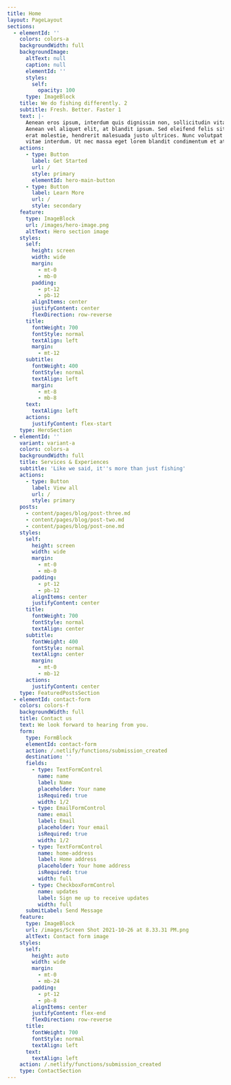 ```yaml
---
title: Home
layout: PageLayout
sections:
  - elementId: ''
    colors: colors-a
    backgroundWidth: full
    backgroundImage:
      altText: null
      caption: null
      elementId: ''
      styles:
        self:
          opacity: 100
      type: ImageBlock
    title: We do fishing differently. 2
    subtitle: Fresh. Better. Faster 1
    text: |-
      Aenean eros ipsum, interdum quis dignissim non, sollicitudin vitae nisl.
      Aenean vel aliquet elit, at blandit ipsum. Sed eleifend felis sit amet
      erat molestie, hendrerit malesuada justo ultrices. Nunc volutpat at erat
      vitae interdum. Ut nec massa eget lorem blandit condimentum et at risus.
    actions:
      - type: Button
        label: Get Started
        url: /
        style: primary
        elementId: hero-main-button
      - type: Button
        label: Learn More
        url: /
        style: secondary
    feature:
      type: ImageBlock
      url: /images/hero-image.png
      altText: Hero section image
    styles:
      self:
        height: screen
        width: wide
        margin:
          - mt-0
          - mb-0
        padding:
          - pt-12
          - pb-12
        alignItems: center
        justifyContent: center
        flexDirection: row-reverse
      title:
        fontWeight: 700
        fontStyle: normal
        textAlign: left
        margin:
          - mt-12
      subtitle:
        fontWeight: 400
        fontStyle: normal
        textAlign: left
        margin:
          - mt-8
          - mb-8
      text:
        textAlign: left
      actions:
        justifyContent: flex-start
    type: HeroSection
  - elementId: ''
    variant: variant-a
    colors: colors-a
    backgroundWidth: full
    title: Services & Experiences
    subtitle: 'Like we said, it''s more than just fishing'
    actions:
      - type: Button
        label: View all
        url: /
        style: primary
    posts:
      - content/pages/blog/post-three.md
      - content/pages/blog/post-two.md
      - content/pages/blog/post-one.md
    styles:
      self:
        height: screen
        width: wide
        margin:
          - mt-0
          - mb-0
        padding:
          - pt-12
          - pb-12
        alignItems: center
        justifyContent: center
      title:
        fontWeight: 700
        fontStyle: normal
        textAlign: center
      subtitle:
        fontWeight: 400
        fontStyle: normal
        textAlign: center
        margin:
          - mt-0
          - mb-12
      actions:
        justifyContent: center
    type: FeaturedPostsSection
  - elementId: contact-form
    colors: colors-f
    backgroundWidth: full
    title: Contact us
    text: We look forward to hearing from you.
    form:
      type: FormBlock
      elementId: contact-form
      action: /.netlify/functions/submission_created
      destination: ''
      fields:
        - type: TextFormControl
          name: name
          label: Name
          placeholder: Your name
          isRequired: true
          width: 1/2
        - type: EmailFormControl
          name: email
          label: Email
          placeholder: Your email
          isRequired: true
          width: 1/2
        - type: TextFormControl
          name: home-address
          label: Home address
          placeholder: Your home address
          isRequired: true
          width: full
        - type: CheckboxFormControl
          name: updates
          label: Sign me up to receive updates
          width: full
      submitLabel: Send Message
    feature:
      type: ImageBlock
      url: /images/Screen Shot 2021-10-26 at 8.33.31 PM.png
      altText: Contact form image
    styles:
      self:
        height: auto
        width: wide
        margin:
          - mt-0
          - mb-24
        padding:
          - pt-12
          - pb-8
        alignItems: center
        justifyContent: flex-end
        flexDirection: row-reverse
      title:
        fontWeight: 700
        fontStyle: normal
        textAlign: left
      text:
        textAlign: left
    action: /.netlify/functions/submission_created
    type: ContactSection
---
```

